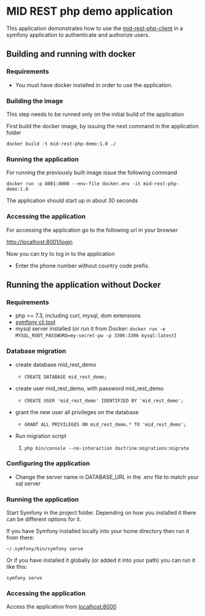 # MID REST php demo application

This application demonstrates how to use the [mid-rest-php-client](https://github.com/SK-EID/mid-rest-php-client) in a symfony application to authenticate and authorize users.

## Building and running with docker

### Requirements

- You must have docker installed in order to use the application.

### Building the image

This step needs to be runned only on the initial build of the application

First build the docker image, by issuing the next command in the application folder

`docker build -t mid-rest-php-demo:1.0 ./`

### Running the application

For running the previously built image issue the following command

`docker run -p 8001:8000 --env-file docker.env -it mid-rest-php-demo:1.0`

The application should start up in about 30 seconds

### Accessing the application

For accessing the application go to the following url in your browser

[http://localhost:8001/login](http://localhost:8001/login)

Now you can try to log in to the application

- Enter the phone number without country code prefix.


## Running the application without Docker

### Requirements

- php >= 7.3, including curl, mysql, dom extensions
- [symfony cli tool](https://symfony.com/download)
- mysql server installed (or run it from Docker: `docker run -e MYSQL_ROOT_PASSWORD=my-secret-pw -p 3306:3306 mysql:latest`)

### Database migration
- create database mid_rest_demo
    - `CREATE DATABASE mid_rest_demo;`
- create user mid_rest_demo, with password mid_rest_demo
    - `CREATE USER 'mid_rest_demo' IDENTIFIED BY 'mid_rest_demo';`
- grant the new user all privileges on the database
    - `GRANT ALL PRIVILEGES ON mid_rest_demo.* TO 'mid_rest_demo';`
- Run migration script

    1. `php bin/console --no-interaction doctrine:migrations:migrate`

### Configuring the application

- Change the server name in DATABASE_URL in the .env file to match your sql server

### Running the application
Start Symfony in the project folder.
Depending on how you installed it there can be different options for it.

If you have Symfony installed locally into your home directory then run it from there:

`~/.symfony/bin/symfony serve`

Or if you have installed it globally (or added it into your path) you can run it like this:

`symfony serve` 

### Accessing the application

Access the application from [localhost:8000](http://localhost:8000)
